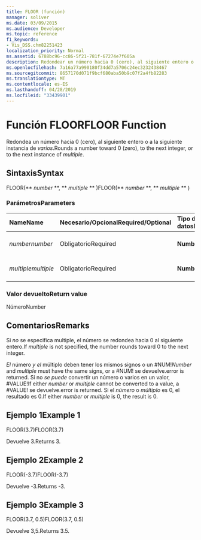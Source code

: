```yaml
---
title: FLOOR (función)
manager: soliver
ms.date: 03/09/2015
ms.audience: Developer
ms.topic: reference
f1_keywords:
- Vis_DSS.chm82251423
localization_priority: Normal
ms.assetid: 6788bc96-cc86-5f21-781f-67274e7f605a
description: Redondear un número hacia 0 (cero), al siguiente entero o a la siguiente instancia de múltiplo.
ms.openlocfilehash: 7a16a77a990180f34dd7a5706c24ec3232438467
ms.sourcegitcommit: 8657170d071f9bcf680aba50b9c07f2a4fb82283
ms.translationtype: MT
ms.contentlocale: es-ES
ms.lasthandoff: 04/28/2019
ms.locfileid: "33439901"
---
```

# <a name="floor-function"></a><span data-ttu-id="634dd-103">Función FLOOR</span><span class="sxs-lookup"><span data-stu-id="634dd-103">FLOOR Function</span></span>

<span data-ttu-id="634dd-104">Redondea un número hacia 0 (cero), al siguiente entero o a la siguiente instancia de  _varios_.</span><span class="sxs-lookup"><span data-stu-id="634dd-104">Rounds a number toward 0 (zero), to the next integer, or to the next instance of  _multiple_.</span></span>
  
## <a name="syntax"></a><span data-ttu-id="634dd-105">Sintaxis</span><span class="sxs-lookup"><span data-stu-id="634dd-105">Syntax</span></span>

<span data-ttu-id="634dd-106">FLOOR(\*\* *number* \*\*, \*\* *multiple* \*\* )</span><span class="sxs-lookup"><span data-stu-id="634dd-106">FLOOR(\*\* *number* \*\*, \*\* *multiple* \*\* )</span></span> 
  
### <a name="parameters"></a><span data-ttu-id="634dd-107">Parámetros</span><span class="sxs-lookup"><span data-stu-id="634dd-107">Parameters</span></span>

|<span data-ttu-id="634dd-108">**Name**</span><span class="sxs-lookup"><span data-stu-id="634dd-108">**Name**</span></span>|<span data-ttu-id="634dd-109">**Necesario/Opcional**</span><span class="sxs-lookup"><span data-stu-id="634dd-109">**Required/Optional**</span></span>|<span data-ttu-id="634dd-110">**Tipo de datos**</span><span class="sxs-lookup"><span data-stu-id="634dd-110">**Data Type**</span></span>|<span data-ttu-id="634dd-111">**Descripción**</span><span class="sxs-lookup"><span data-stu-id="634dd-111">**Description**</span></span>|
|:-----|:-----|:-----|:-----|
| <span data-ttu-id="634dd-112">_number_</span><span class="sxs-lookup"><span data-stu-id="634dd-112">_number_</span></span> <br/> |<span data-ttu-id="634dd-113">Obligatorio</span><span class="sxs-lookup"><span data-stu-id="634dd-113">Required</span></span>  <br/> |<span data-ttu-id="634dd-114">**Number**</span><span class="sxs-lookup"><span data-stu-id="634dd-114">**Number**</span></span> <br/> |<span data-ttu-id="634dd-115">El número que desea redondear.</span><span class="sxs-lookup"><span data-stu-id="634dd-115">The number to round.</span></span>  <br/> |
| <span data-ttu-id="634dd-116">_multiple_</span><span class="sxs-lookup"><span data-stu-id="634dd-116">_multiple_</span></span> <br/> |<span data-ttu-id="634dd-117">Obligatorio</span><span class="sxs-lookup"><span data-stu-id="634dd-117">Required</span></span>  <br/> |<span data-ttu-id="634dd-118">**Number**</span><span class="sxs-lookup"><span data-stu-id="634dd-118">**Number**</span></span> <br/> |<span data-ttu-id="634dd-119">El múltiple por el que redondear.</span><span class="sxs-lookup"><span data-stu-id="634dd-119">The multiple to which to round.</span></span>  <br/> |
   
### <a name="return-value"></a><span data-ttu-id="634dd-120">Valor devuelto</span><span class="sxs-lookup"><span data-stu-id="634dd-120">Return value</span></span>

<span data-ttu-id="634dd-121">Número</span><span class="sxs-lookup"><span data-stu-id="634dd-121">Number</span></span>
  
## <a name="remarks"></a><span data-ttu-id="634dd-122">Comentarios</span><span class="sxs-lookup"><span data-stu-id="634dd-122">Remarks</span></span>

<span data-ttu-id="634dd-123">Si  _no_ se especifica multiple, el número se redondea hacia 0 al siguiente entero.</span><span class="sxs-lookup"><span data-stu-id="634dd-123">If  _multiple_ is not specified, the number rounds toward 0 to the next integer.</span></span> 
  
 <span data-ttu-id="634dd-124">_El_ número  _y el_ múltiplo deben tener los mismos signos o un #NUM!</span><span class="sxs-lookup"><span data-stu-id="634dd-124">_Number_ and  _multiple_ must have the same signs, or a #NUM!</span></span> <span data-ttu-id="634dd-125">se devuelve.</span><span class="sxs-lookup"><span data-stu-id="634dd-125">error is returned.</span></span> <span data-ttu-id="634dd-126">Si no  _se_  _puede_ convertir un número o varios en un valor, #VALUE!</span><span class="sxs-lookup"><span data-stu-id="634dd-126">If either  _number_ or  _multiple_ cannot be converted to a value, a #VALUE!</span></span> <span data-ttu-id="634dd-127">se devuelve.</span><span class="sxs-lookup"><span data-stu-id="634dd-127">error is returned.</span></span> <span data-ttu-id="634dd-128">Si el  _número_ o  _múltiplo_ es 0, el resultado es 0.</span><span class="sxs-lookup"><span data-stu-id="634dd-128">If either  _number_ or  _multiple_ is 0, the result is 0.</span></span> 
  
## <a name="example-1"></a><span data-ttu-id="634dd-129">Ejemplo 1</span><span class="sxs-lookup"><span data-stu-id="634dd-129">Example 1</span></span>

<span data-ttu-id="634dd-130">FLOOR(3.7)</span><span class="sxs-lookup"><span data-stu-id="634dd-130">FLOOR(3.7)</span></span>
  
<span data-ttu-id="634dd-131">Devuelve 3.</span><span class="sxs-lookup"><span data-stu-id="634dd-131">Returns 3.</span></span>
  
## <a name="example-2"></a><span data-ttu-id="634dd-132">Ejemplo 2</span><span class="sxs-lookup"><span data-stu-id="634dd-132">Example 2</span></span>

<span data-ttu-id="634dd-133">FLOOR(-3.7)</span><span class="sxs-lookup"><span data-stu-id="634dd-133">FLOOR(-3.7)</span></span>
  
<span data-ttu-id="634dd-134">Devuelve -3.</span><span class="sxs-lookup"><span data-stu-id="634dd-134">Returns -3.</span></span>
  
## <a name="example-3"></a><span data-ttu-id="634dd-135">Ejemplo 3</span><span class="sxs-lookup"><span data-stu-id="634dd-135">Example 3</span></span>

<span data-ttu-id="634dd-136">FLOOR(3.7, 0.5)</span><span class="sxs-lookup"><span data-stu-id="634dd-136">FLOOR(3.7, 0.5)</span></span>
  
<span data-ttu-id="634dd-137">Devuelve 3,5.</span><span class="sxs-lookup"><span data-stu-id="634dd-137">Returns 3.5.</span></span>
  

